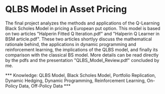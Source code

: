 # QLBS Model in Asset Pricing

The final project analyzes the methods and applications of the Q-Learning Black Scholes Model in pricing a European put option. This model is based
on two articles "Halperin Fitted Q Iteration.pdf" and "Halperin Q Learner in BSM article.pdf". These two articles shortlyy discuss the mathematical
rationale behind, the applications in dynamic programming and reinforcement learning, the implications of the QLBS model, and finally its comparison
with the classical BS model. More details can be read directly by the pdfs and the presentation "QLBS_Model_Review.pdf" concluded by me.

*** Knowledge: QLBS Model, Black Scholes Model, Portfolio Replication, Dynamic Hedging, Dynamic Programming, Reinforcement Learning, On-Policy Data, 
Off-Policy Data ***
